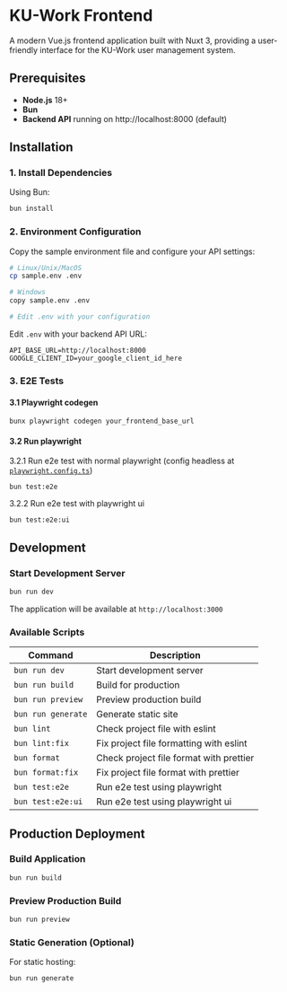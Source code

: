 # KU-Work Frontend

A modern Vue.js frontend application built with Nuxt 3, providing a user-friendly interface for the KU-Work user management system.

## Prerequisites

- **Node.js** 18+
- **Bun**
- **Backend API** running on http://localhost:8000 (default)

## Installation

### 1. Install Dependencies

Using Bun:

```bash
bun install
```

### 2. Environment Configuration

Copy the sample environment file and configure your API settings:

```bash
# Linux/Unix/MacOS
cp sample.env .env

# Windows
copy sample.env .env

# Edit .env with your configuration
```

Edit `.env` with your backend API URL:

```env
API_BASE_URL=http://localhost:8000
GOOGLE_CLIENT_ID=your_google_client_id_here
```

### 3. E2E Tests
#### 3.1 Playwright codegen
```
bunx playwright codegen your_frontend_base_url
```
#### 3.2 Run playwright
3.2.1 Run e2e test with normal playwright (config headless at [`playwright.config.ts`](./playwright.config.ts))
```
bun test:e2e
```

3.2.2 Run e2e test with playwright ui
```
bun test:e2e:ui
```

## Development

### Start Development Server

```bash
bun run dev
```

The application will be available at `http://localhost:3000`

### Available Scripts

| Command            | Description                             |
| ------------------ | --------------------------------------- |
| `bun run dev`      | Start development server                |
| `bun run build`    | Build for production                    |
| `bun run preview`  | Preview production build                |
| `bun run generate` | Generate static site                    |
| `bun lint`         | Check project file with eslint          |
| `bun lint:fix`     | Fix project file formatting with eslint |
| `bun format`       | Check project file format with prettier |
| `bun format:fix`   | Fix project file format with prettier   |
| `bun test:e2e`     | Run e2e test using playwright           |
| `bun test:e2e:ui`  | Run e2e test using playwright ui        |

## Production Deployment

### Build Application

```bash
bun run build
```

### Preview Production Build

```bash
bun run preview
```

### Static Generation (Optional)

For static hosting:

```bash
bun run generate
```
